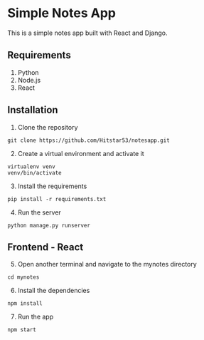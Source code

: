 # Simple Notes App
This is a simple notes app built with React and Django.

## Requirements
1. Python 
2. Node.js
3. React

## Installation
1. Clone the repository
```
git clone https://github.com/Hitstar53/notesapp.git
```
2. Create a virtual environment and activate it
```
virtualenv venv
venv/bin/activate
```
3. Install the requirements
```
pip install -r requirements.txt
```
4. Run the server
```
python manage.py runserver
```

## Frontend - React
5. Open another terminal and navigate to the mynotes directory
```
cd mynotes
```
6. Install the dependencies
```
npm install
```
7. Run the app
```
npm start
```
